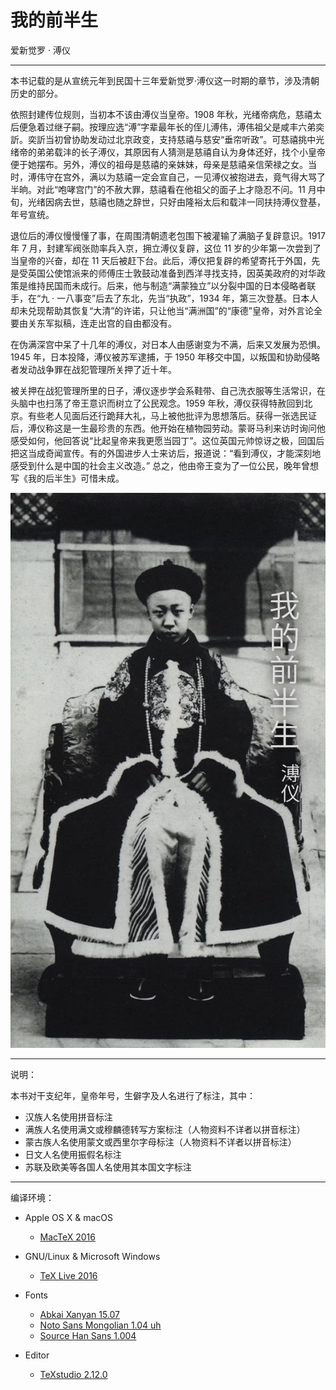 # 我的前半生
爱新觉罗 · 溥仪

---
本书记载的是从宣统元年到民国十三年爱新觉罗·溥仪这一时期的章节，涉及清朝历史的部分。

依照封建传位规则，当初本不该由溥仪当皇帝。1908 年秋，光绪帝病危，慈禧太后便急着过继子嗣。按理应选“溥”字辈最年长的侄儿溥伟，溥伟祖父是咸丰六弟奕訢。奕訢当初曾协助发动过北京政变，支持慈禧与慈安“垂帘听政”。可慈禧挑中光绪帝的弟弟载沣的长子溥仪，其原因有人猜测是慈禧自认为身体还好，找个小皇帝便于她摆布。另外，溥仪的祖母是慈禧的亲妹妹，母亲是慈禧亲信荣禄之女。当时，溥伟守在宫外，满以为慈禧一定会宣自己，一见溥仪被抱进去，竟气得大骂了半晌。对此“咆哮宫门”的不赦大罪，慈禧看在他祖父的面子上才隐忍不问。11 月中旬，光绪因病去世，慈禧也随之辞世，只好由隆裕太后和载沣一同扶持溥仪登基，年号宣统。

退位后的溥仪慢慢懂了事，在周围清朝遗老包围下被灌输了满脑子复辟意识。1917 年 7 月，封建军阀张勋率兵入京，拥立溥仪复辟，这位 11 岁的少年第一次尝到了当皇帝的兴奋，却在 11 天后被赶下台。此后，溥仪把复辟的希望寄托于外国，先是受英国公使馆派来的师傅庄士敦鼓动准备到西洋寻找支持，因英美政府的对华政策是维持民国而未成行。后来，他与制造“满蒙独立”以分裂中国的日本侵略者联手，在“九 · 一八事变”后去了东北，先当“执政”，1934 年，第三次登基。日本人却未兑现帮助其恢复“大清”的许诺，只让他当“满洲国”的“康德”皇帝，对外言论全要由关东军拟稿，连走出宫的自由都没有。

在伪满深宫中呆了十几年的溥仪，对日本人由感谢变为不满，后来又发展为恐惧。1945 年，日本投降，溥仪被苏军逮捕，于 1950 年移交中国，以叛国和协助侵略者发动战争罪在战犯管理所关押了近十年。

被关押在战犯管理所里的日子，溥仪逐步学会系鞋带、自己洗衣服等生活常识，在头脑中也扫荡了帝王意识而树立了公民观念。1959 年秋，溥仪获得特赦回到北京。有些老人见面后还行跪拜大礼，马上被他批评为思想落后。获得一张选民证后，溥仪称这是一生最珍贵的东西。他开始在植物园劳动。蒙哥马利来访时询问他感受如何，他回答说“比起皇帝来我更愿当园丁”。这位英国元帅惊讶之极，回国后把这当成奇闻宣传。有的外国进步人士来访后，报道说：“看到溥仪，才能深刻地感受到什么是中国的社会主义改造。” 总之，他由帝王变为了一位公民，晚年曾想写《我的后半生》可惜未成。


![我的前半生 · 溥仪](https://github.com/M-Mono/m-mono.github.io/raw/master/images/Frontmatter_The-First-Half-of-My-Life.jpg)

---
说明：

本书对干支纪年，皇帝年号，生僻字及人名进行了标注，其中：
  - 汉族人名使用拼音标注
  - 满族人名使用满文或穆麟德转写方案标注（人物资料不详者以拼音标注）
  - 蒙古族人名使用蒙文或西里尔字母标注（人物资料不详者以拼音标注）
  - 日文人名使用振假名标注
  - 苏联及欧美等各国人名使用其本国文字标注

---
编译环境：

+ Apple OS X & macOS
  - [MacTeX 2016](https://www.tug.org/mactex/)


+ GNU/Linux & Microsoft Windows
  - [TeX Live 2016](https://www.tug.org/texlive/)


+ Fonts
  - [Abkai Xanyan 15.07](http://abkai.net/core/zh/manchu/manchu-fonts/)
  - [Noto Sans Mongolian 1.04 uh](https://www.google.com/get/noto/#sans-mong)
  - [Source Han Sans 1.004](https://github.com/adobe-fonts/source-han-sans)


+ Editor
  - [TeXstudio 2.12.0](http://texstudio.sourceforge.net/)
